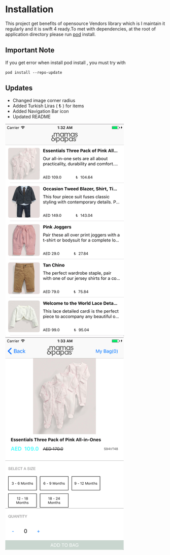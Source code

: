 # Installation
This project get benefits of opensource Vendors library which is I maintain it regularly and it is swift 4 ready.To met with dependencies, at the root of application directory please run [pod](https://guides.cocoapods.org/using/getting-started.html) install.


## Important Note

If you get error when install pod install , you must try with

```
pod install --repo-update
```

## Updates

- Changed image corner radius 
- Added Turkish Liras ( ₺ ) for items  
- Added Navigation Bar icon
- Updated README

![alt-text-1](https://github.com/eliakorkmaz/MamasAndPapas/blob/master/im1.png) ![alt-text-2](https://github.com/eliakorkmaz/MamasAndPapas/blob/master/im2.png)
